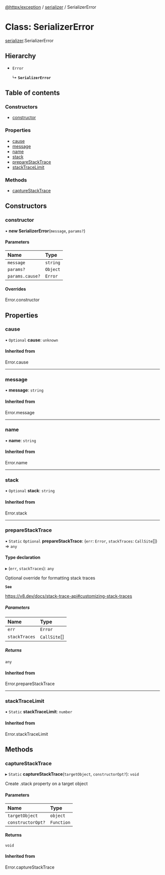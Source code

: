 [@httpx/exception](../README.md) / [serializer](../modules/serializer.md) / SerializerError

# Class: SerializerError

[serializer](../modules/serializer.md).SerializerError

## Hierarchy

- `Error`

  ↳ **`SerializerError`**

## Table of contents

### Constructors

- [constructor](serializer.SerializerError.md#constructor)

### Properties

- [cause](serializer.SerializerError.md#cause)
- [message](serializer.SerializerError.md#message)
- [name](serializer.SerializerError.md#name)
- [stack](serializer.SerializerError.md#stack)
- [prepareStackTrace](serializer.SerializerError.md#preparestacktrace)
- [stackTraceLimit](serializer.SerializerError.md#stacktracelimit)

### Methods

- [captureStackTrace](serializer.SerializerError.md#capturestacktrace)

## Constructors

### constructor

• **new SerializerError**(`message`, `params?`)

#### Parameters

| Name | Type |
| :------ | :------ |
| `message` | `string` |
| `params?` | `Object` |
| `params.cause?` | `Error` |

#### Overrides

Error.constructor

## Properties

### cause

• `Optional` **cause**: `unknown`

#### Inherited from

Error.cause

___

### message

• **message**: `string`

#### Inherited from

Error.message

___

### name

• **name**: `string`

#### Inherited from

Error.name

___

### stack

• `Optional` **stack**: `string`

#### Inherited from

Error.stack

___

### prepareStackTrace

▪ `Static` `Optional` **prepareStackTrace**: (`err`: `Error`, `stackTraces`: `CallSite`[]) => `any`

#### Type declaration

▸ (`err`, `stackTraces`): `any`

Optional override for formatting stack traces

**`See`**

https://v8.dev/docs/stack-trace-api#customizing-stack-traces

##### Parameters

| Name | Type |
| :------ | :------ |
| `err` | `Error` |
| `stackTraces` | `CallSite`[] |

##### Returns

`any`

#### Inherited from

Error.prepareStackTrace

___

### stackTraceLimit

▪ `Static` **stackTraceLimit**: `number`

#### Inherited from

Error.stackTraceLimit

## Methods

### captureStackTrace

▸ `Static` **captureStackTrace**(`targetObject`, `constructorOpt?`): `void`

Create .stack property on a target object

#### Parameters

| Name | Type |
| :------ | :------ |
| `targetObject` | `object` |
| `constructorOpt?` | `Function` |

#### Returns

`void`

#### Inherited from

Error.captureStackTrace
